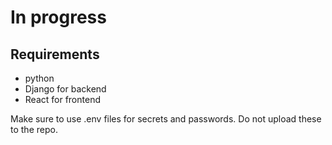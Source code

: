 # In progress
## Requirements
- python
- Django for backend
- React for frontend


Make sure to use .env files for secrets and passwords. Do not upload these to the repo.